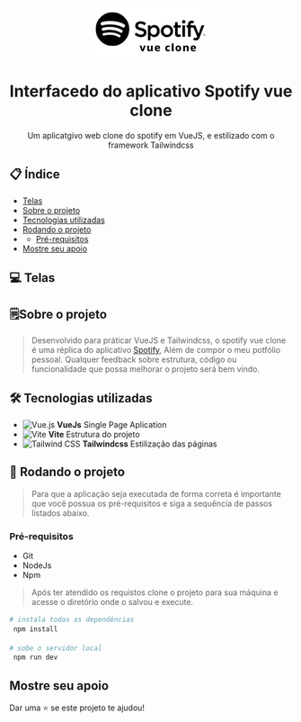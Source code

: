 <div align="center">
  <img src="https://github.com/dassaev-lima/spotify-clone-app-vue/blob/master/src/assets/spotify-vue-clone-black.png" alt="Logomarca do app spotify vue clone" width="auto" heigth="90px"/>
  <h1>Interfacedo do aplicativo Spotify vue clone </h1>
  <span>Um aplicatgivo web clone do spotify em VueJS, e estilizado com o framework Tailwindcss</span>
</div>
  
## :clipboard: Índice
- [Telas](#computer-telas)
- [Sobre o projeto](#spiral_notepadsobre-o-projeto)
- [Tecnologias utilizadas](#hammer_and_wrench-tecnologias-utilizadas)
- [Rodando o projeto](#rocket-rodando-o-projeto)
- - [Pré-requisitos](#pré-requisitos)
- [Mostre seu apoio](#mostre-seu-apoio)

      
## :computer: Telas
## :spiral_notepad:Sobre o projeto

> Desenvolvido para práticar VueJS e Tailwindcss, o spotify vue clone é uma réplica do aplicativo [Spotify](https://www.spotify.com/br/ "link para o site do spotify"), Além de compor o meu potfólio pessoal. Qualquer feedback sobre estrutura, código ou funcionalidade que possa melhorar o projeto será bem vindo.

## 	:hammer_and_wrench: Tecnologias utilizadas
 - <img src="https://github.com/get-icon/geticon/raw/master/icons/vue.svg" alt="Vue.js" width="16px" height="16px" style="max-width: 100%;"> **VueJs** Single Page Aplication
 - <img src="https://github.com/get-icon/geticon/raw/master/icons/vite.svg" alt="Vite" width="16px" height="16px" style="max-width: 100%;"> **Vite** Estrutura do projeto
 - <img src="https://github.com/get-icon/geticon/raw/master/icons/tailwindcss-icon.svg" alt="Tailwind CSS" width="21px" height="21px" style="max-width: 100%;"> **Tailwindcss** Estilização das páginas
## 	:rocket: Rodando o projeto
> Para que a aplicação seja executada de forma correta é importante que você possua os pré-requisitos e siga a sequência de passos listados abaixo.

### Pré-requisitos
 - Git
 - NodeJs
 - Npm

> Após ter atendido os requistos clone o projeto para sua máquina e acesse o diretório onde o salvou e execute.

```bash
# instala todas as dependências
 npm install

# sobe o servidor local
 npm run dev
```

## Mostre seu apoio
Dar uma :star: se este projeto te ajudou!



